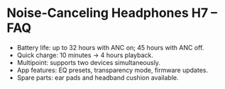 # Noise-Canceling Headphones H7 – FAQ
- Battery life: up to 32 hours with ANC on; 45 hours with ANC off.
- Quick charge: 10 minutes → 4 hours playback.
- Multipoint: supports two devices simultaneously.
- App features: EQ presets, transparency mode, firmware updates.
- Spare parts: ear pads and headband cushion available.
